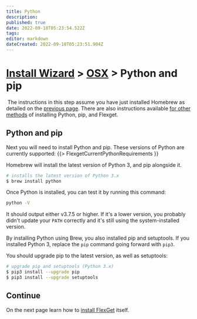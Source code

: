 ```yaml
---
title: Python
description: 
published: true
date: 2022-09-18T05:23:54.522Z
tags: 
editor: markdown
dateCreated: 2022-09-18T05:23:51.904Z
---
```


# [Install Wizard](/InstallWizard) > [OSX](/InstallWizard/OSX) > Python and pip

<div class="alert alert-info" role="alert">
<span class="glyphicon glyphicon-info-sign"></span>
&nbsp;The instructions in this step assume you have just installed Homebrew as detailed on the <a href="/InstallWizard/OSX">previous page</a>. There are also instructions available <a href="/InstallWizard/OSX/OtherMethods">for other methods</a> of installing Python, pip, and Flexget.
</div>

## Python and pip
Next you will need to install Python and pip. These versions of Python are currently supported:
{{> FlexgetCurrentPythonRequirements }}


Homebrew will install the latest version of Python 3, and pip alongside it.

```bash
# installs the latest version of Python 3.x
$ brew install python
```

Once Python is installed, you can test it by running this command:
```bash
python -V
```
It should output either v3.7.5 or higher. If it's a lower version, you probably didn't update your `PATH` correctly and it's still using the system-installed version.

By installing Python using Brew, you also installed pip and setuptools. If you installed Python 3, replace the `pip` command going forward with `pip3`.

You should upgrade pip to the latest version, as well as setuptools:
```bash
# upgrade pip and setuptools (Python 3.x)
$ pip3 install --upgrade pip
$ pip3 install --upgrade setuptools
```

## Continue

On the next page learn how to [install FlexGet](/InstallWizard/OSX/Flexget) itself.